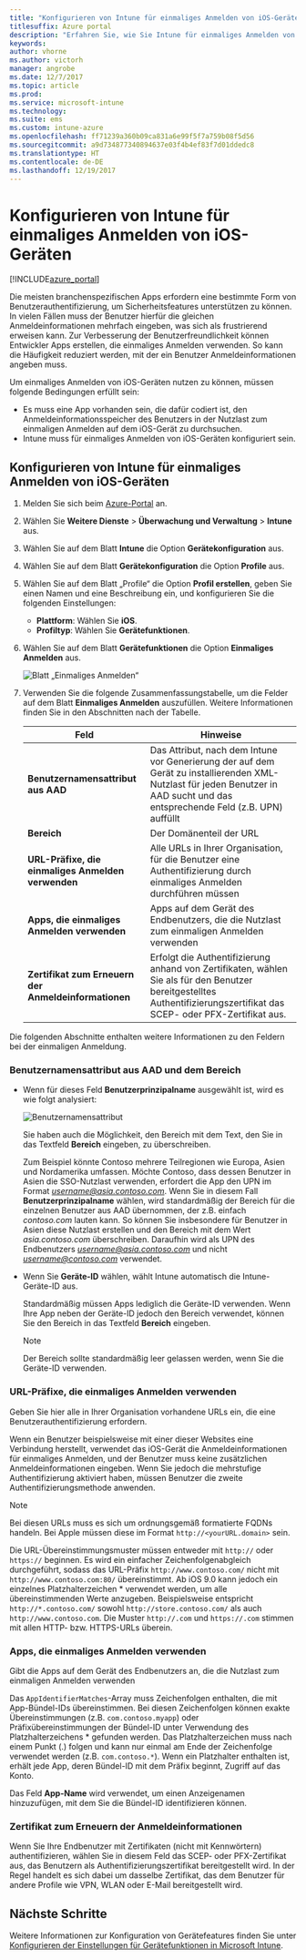 ```yaml
---
title: "Konfigurieren von Intune für einmaliges Anmelden von iOS-Geräten"
titlesuffix: Azure portal
description: "Erfahren Sie, wie Sie Intune für einmaliges Anmelden von iOS-Geräten konfigurieren."
keywords: 
author: vhorne
ms.author: victorh
manager: angrobe
ms.date: 12/7/2017
ms.topic: article
ms.prod: 
ms.service: microsoft-intune
ms.technology: 
ms.suite: ems
ms.custom: intune-azure
ms.openlocfilehash: ff71239a360b09ca831a6e99f5f7a759b08f5d56
ms.sourcegitcommit: a9d734877340894637e03f4b4ef83f7d01ddedc8
ms.translationtype: HT
ms.contentlocale: de-DE
ms.lasthandoff: 12/19/2017
---
```

# <a name="configure-intune-for-ios-device-single-sign-on"></a>Konfigurieren von Intune für einmaliges Anmelden von iOS-Geräten

[!INCLUDE[azure_portal](./includes/azure_portal.md)]

Die meisten branchenspezifischen Apps erfordern eine bestimmte Form von Benutzerauthentifizierung, um Sicherheitsfeatures unterstützen zu können. In vielen Fällen muss der Benutzer hierfür die gleichen Anmeldeinformationen mehrfach eingeben, was sich als frustrierend erweisen kann. Zur Verbesserung der Benutzerfreundlichkeit können Entwickler Apps erstellen, die einmaliges Anmelden verwenden. So kann die Häufigkeit reduziert werden, mit der ein Benutzer Anmeldeinformationen angeben muss.

Um einmaliges Anmelden von iOS-Geräten nutzen zu können, müssen folgende Bedingungen erfüllt sein:

- Es muss eine App vorhanden sein, die dafür codiert ist, den Anmeldeinformationsspeicher des Benutzers in der Nutzlast zum einmaligen Anmelden auf dem iOS-Gerät zu durchsuchen.
- Intune muss für einmaliges Anmelden von iOS-Geräten konfiguriert sein.

## <a name="to-configure-intune-for-ios-device-single-sign-on"></a>Konfigurieren von Intune für einmaliges Anmelden von iOS-Geräten


1. Melden Sie sich beim [Azure-Portal](https://portal.azure.com) an.
2. Wählen Sie **Weitere Dienste** > **Überwachung und Verwaltung** > **Intune** aus.
3. Wählen Sie auf dem Blatt **Intune** die Option **Gerätekonfiguration** aus.
2. Wählen Sie auf dem Blatt **Gerätekonfiguration** die Option **Profile** aus.
3. Wählen Sie auf dem Blatt „Profile“ die Option **Profil erstellen**, geben Sie einen Namen und eine Beschreibung ein, und konfigurieren Sie die folgenden Einstellungen:
   - **Plattform**: Wählen Sie **iOS**. 
   - **Profiltyp**: Wählen Sie **Gerätefunktionen**.
4. Wählen Sie auf dem Blatt **Gerätefunktionen** die Option **Einmaliges Anmelden** aus.

   ![Blatt „Einmaliges Anmelden“](./media/sso-blade.png)

2. Verwenden Sie die folgende Zusammenfassungstabelle, um die Felder auf dem Blatt **Einmaliges Anmelden** auszufüllen. Weitere Informationen finden Sie in den Abschnitten nach der Tabelle.
   
   |Feld  |Hinweise|
   |---------|---------|
   |**Benutzernamensattribut aus AAD**|Das Attribut, nach dem Intune vor Generierung der auf dem Gerät zu installierenden XML-Nutzlast für jeden Benutzer in AAD sucht und das entsprechende Feld (z.B. UPN) auffüllt|
   |**Bereich**|Der Domänenteil der URL|
   |**URL-Präfixe, die einmaliges Anmelden verwenden**|Alle URLs in Ihrer Organisation, für die Benutzer eine Authentifizierung durch einmaliges Anmelden durchführen müssen|
   |**Apps, die einmaliges Anmelden verwenden**|Apps auf dem Gerät des Endbenutzers, die die Nutzlast zum einmaligen Anmelden verwenden|
   |**Zertifikat zum Erneuern der Anmeldeinformationen**|Erfolgt die Authentifizierung anhand von Zertifikaten, wählen Sie als für den Benutzer bereitgestelltes Authentifizierungszertifikat das SCEP- oder PFX-Zertifikat aus.|

Die folgenden Abschnitte enthalten weitere Informationen zu den Feldern bei der einmaligen Anmeldung.

### <a name="username-attribute-from-aad-and-realm"></a>Benutzernamensattribut aus AAD und dem Bereich

- Wenn für dieses Feld **Benutzerprinzipalname** ausgewählt ist, wird es wie folgt analysiert:

   ![Benutzernamensattribut](media/User-name-attribute.png)

   Sie haben auch die Möglichkeit, den Bereich mit dem Text, den Sie in das Textfeld **Bereich** eingeben, zu überschreiben.

   Zum Beispiel könnte Contoso mehrere Teilregionen wie Europa, Asien und Nordamerika umfassen. Möchte Contoso, dass dessen Benutzer in Asien die SSO-Nutzlast verwenden, erfordert die App den UPN im Format *username@asia.contoso.com*. Wenn Sie in diesem Fall **Benutzerprinzipalname** wählen, wird standardmäßig der Bereich für die einzelnen Benutzer aus AAD übernommen, der z.B. einfach *contoso.com* lauten kann. So können Sie insbesondere für Benutzer in Asien diese Nutzlast erstellen und den Bereich mit dem Wert *asia.contoso.com* überschreiben. Daraufhin wird als UPN des Endbenutzers *username@asia.contoso.com* und nicht *username@contoso.com* verwendet.

- Wenn Sie **Geräte-ID** wählen, wählt Intune automatisch die Intune-Geräte-ID aus.

   Standardmäßig müssen Apps lediglich die Geräte-ID verwenden. Wenn Ihre App neben der Geräte-ID jedoch den Bereich verwendet, können Sie den Bereich in das Textfeld **Bereich** eingeben.

   > [!NOTE]
   > Der Bereich sollte standardmäßig leer gelassen werden, wenn Sie die Geräte-ID verwenden.

### <a name="url-prefixes-that-will-use-single-sign-on"></a>URL-Präfixe, die einmaliges Anmelden verwenden

Geben Sie hier alle in Ihrer Organisation vorhandene URLs ein, die eine Benutzerauthentifizierung erfordern.

Wenn ein Benutzer beispielsweise mit einer dieser Websites eine Verbindung herstellt, verwendet das iOS-Gerät die Anmeldeinformationen für einmaliges Anmelden, und der Benutzer muss keine zusätzlichen Anmeldeinformationen eingeben. Wenn Sie jedoch die mehrstufige Authentifizierung aktiviert haben, müssen Benutzer die zweite Authentifizierungsmethode anwenden.

> [!NOTE]
> Bei diesen URLs muss es sich um ordnungsgemäß formatierte FQDNs handeln. Bei Apple müssen diese im Format `http://<yourURL.domain>` sein.

Die URL-Übereinstimmungsmuster müssen entweder mit `http://` oder `https://` beginnen. Es wird ein einfacher Zeichenfolgenabgleich durchgeführt, sodass das URL-Präfix `http://www.contoso.com/` nicht mit `http://www.contoso.com:80/` übereinstimmt. Ab iOS 9.0 kann jedoch ein einzelnes Platzhalterzeichen * verwendet werden, um alle übereinstimmenden Werte anzugeben. Beispielsweise entspricht `http://*.contoso.com/` sowohl `http://store.contoso.com/` als auch `http://www.contoso.com`.
Die Muster `http://.com` und `https://.com` stimmen mit allen HTTP- bzw. HTTPS-URLs überein.

### <a name="apps-that-will-use-single-sign-on"></a>Apps, die einmaliges Anmelden verwenden

Gibt die Apps auf dem Gerät des Endbenutzers an, die die Nutzlast zum einmaligen Anmelden verwenden

Das `AppIdentifierMatches`-Array muss Zeichenfolgen enthalten, die mit App-Bündel-IDs übereinstimmen. Bei diesen Zeichenfolgen können exakte Übereinstimmungen (z.B. `com.contoso.myapp`) oder Präfixübereinstimmungen der Bündel-ID unter Verwendung des Platzhalterzeichens * gefunden werden. Das Platzhalterzeichen muss nach einem Punkt (.) folgen und kann nur einmal am Ende der Zeichenfolge verwendet werden (z.B. `com.contoso.*`). Wenn ein Platzhalter enthalten ist, erhält jede App, deren Bündel-ID mit dem Präfix beginnt, Zugriff auf das Konto.

Das Feld **App-Name** wird verwendet, um einen Anzeigenamen hinzuzufügen, mit dem Sie die Bündel-ID identifizieren können.

### <a name="credential-renewal-certificate"></a>Zertifikat zum Erneuern der Anmeldeinformationen

Wenn Sie Ihre Endbenutzer mit Zertifikaten (nicht mit Kennwörtern) authentifizieren, wählen Sie in diesem Feld das SCEP- oder PFX-Zertifikat aus, das Benutzern als Authentifizierungszertifikat bereitgestellt wird. In der Regel handelt es sich dabei um dasselbe Zertifikat, das dem Benutzer für andere Profile wie VPN, WLAN oder E-Mail bereitgestellt wird.

## <a name="next-steps"></a>Nächste Schritte

Weitere Informationen zur Konfiguration von Gerätefeatures finden Sie unter [Konfigurieren der Einstellungen für Gerätefunktionen in Microsoft Intune](device-features-configure.md).